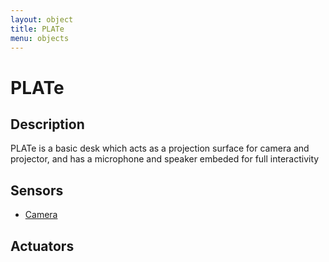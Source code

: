 ```yaml
---
layout: object
title: PLATe
menu: objects
---
```

# PLATe

## Description

PLATe is a basic desk which acts as a projection surface for camera and projector, and has a microphone and speaker embeded for full interactivity

## Sensors

*   [Camera](https://github.com/site2site/site2site.github.io/blob/master/sensors/camera.md)

## Actuators


